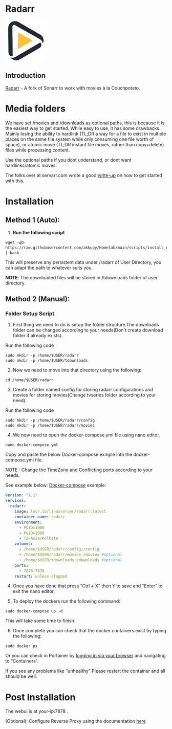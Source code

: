 # Radarr

![](../images/radarr.png)

## Introduction

[Radarr](https://github.com/Radarr/Radarr) - A fork of Sonarr to work with movies à la Couchpotato.

# Media folders

We have set /movies and /downloads as optional paths, this is because it is the easiest way to get started. While easy to use, it has some drawbacks. Mainly losing the ability to hardlink (TL;DR a way for a file to exist in multiple places on the same file system while only consuming one file worth of space), or atomic move (TL;DR instant file moves, rather than copy+delete) files while processing content.

Use the optional paths if you dont understand, or dont want hardlinks/atomic moves.

The folks over at servarr.com wrote a good [write-up](https://wiki.servarr.com/docker-guide#consistent-and-well-planned-paths) on how to get started with this.

# Installation

## Method 1 (Auto):

1. **Run the following script**

```
wget -qO- https://raw.githubusercontent.com/akkupy/Homelab/main/scripts/install_radarr.sh | bash
```

This will preserve any persistent data under /radarr of User Directory, you can adapt the path to whatever suits you.

**NOTE**: The downloaded files will be stored in /tdownloads folder of user directory.

## Method 2 (Manual):

### Folder Setup Script

1. First thing we need to do is setup the folder structure.The downloads folder can be changed according to your needs(Don't create download folder if already exists).

Run the following code
```
sudo mkdir -p /home/$USER/radarr
sudo mkdir -p /home/$USER/tdownloads
```

2. Now we need to move into that directory using the following:

```
cd /home/$USER/radarr
```
3. Create a folder named config for storing radarr configurations and movies for storing movies(Change tvseries folder according to your need).

Run the following code
```
sudo mkdir -p /home/$USER/radarr/config
sudo mkdir -p /home/$USER/radarr/movies
```
4. We now need to open the docker-compose.yml file using nano editor.

```
nano docker-compose.yml
```
Copy and paste the below Docker-compose exmple into the docker-compose.yml file.

NOTE : Change the TimeZone and Conflicting ports according to your needs.

See example below:
[Docker-compose](https://docs.docker.com/compose/install/) example:

```yaml
version: "2.1"
services:
  radarr:
    image: lscr.io/linuxserver/radarr:latest
    container_name: radarr
    environment:
      - PUID=1000
      - PGID=1000
      - TZ=Asia/Kolkata
    volumes:
      - /home/$USER/radarr/config:/config
      - /home/$USER/radarr/movies:/movies #optional
      - /home/$USER/tdownloads:/downloads #optional
    ports:
      - 7878:7878
    restart: unless-stopped
```
4. Once you have done that press “Ctrl + X” then Y to save and “Enter” to exit the nano editor.

5. To deploy the dockers run the following command:

```
sudo docker-compose up -d
```

This will take some time to finish.

6. Once complete you can check that the docker containers exist by typing the following:

```
sudo docker ps
```

Or you can check in Portainer by [logging in via your browser](https://github.com/akkupy/Homelab#login-to-portainer) and navigating to “Containers“.

If you see any problems like “unhealthy” Please restart the container and all should be well.

# Post Installation

The webui is at your-ip:7878 .

(Optional): Configure Reverse Proxy using the documentation [here](https://github.com/akkupy/Homelab/blob/main/docs/nginx_proxy_manager.md#first-proxy-host-setup)